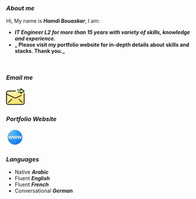 ### _About me_


Hi, My name is **_Hamdi Bouaskar_**, I am:

-  **_IT Engineer L2 for more than 15 years with variety of skills, knowledge and experience._**
- **_ Please visit my portfolio website for in-depth details about skills and stacks. Thank you._**
<br/>

### _Email me_
[<img src="https://github.com/IT-Support-L2/icons/blob/main/mail.png" width="50"/>](mailto:hamdi.bouaskare@protonmail.com)

### _Portfolio Website_
<a href="https://hamdi-bouaskar.herokuapp.com" target="_blank"><img src="https://github.com/IT-Support-L2/icons/blob/main/portfolio-website.png"></a>

### _Languages_ 
- Native **_Arabic_**
- Fluent **_English_**
- Fluent **_French_**
- Conversational **_German_**

<!---
IT-Support-L2/IT-Support-L2 is a ✨ special ✨ repository because its `README.md` (this file) appears on your GitHub profile.
You can click the Preview link to take a look at your changes.
--->
